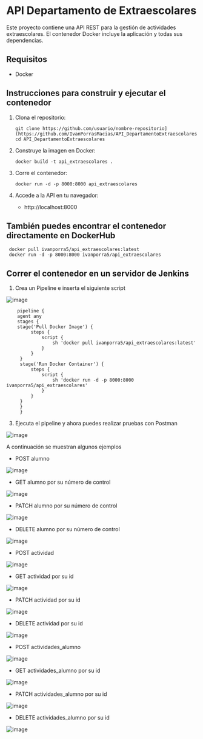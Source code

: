 # API Departamento de Extraescolares

Este proyecto contiene una API REST para la gestión de actividades extraescolares. El contenedor Docker incluye la aplicación y todas sus dependencias.

## Requisitos

- Docker

## Instrucciones para construir y ejecutar el contenedor

1. Clona el repositorio:
   
       git clone https://github.com/usuario/nombre-repositorio](https://github.com/IvanPorrasMacias/API_DepartamentoExtraescolares.git
       cd API_DepartamentoExtraescolares

2. Construye la imagen en Docker:

       docker build -t api_extraescolares .

3. Corre el contenedor:

       docker run -d -p 8000:8000 api_extraescolares

4. Accede a la API en tu navegador:

   - http://localhost:8000

## También puedes encontrar el contenedor directamente en DockerHub

     docker pull ivanporra5/api_extraescolares:latest
     docker run -d -p 8000:8000 ivanporra5/api_extraescolares

## Correr el contenedor en un servidor de Jenkins

1. Crea un Pipeline e inserta el siguiente script

![image](https://github.com/user-attachments/assets/0a31910a-fa19-45a9-bd7f-368005bd4673)

        pipeline {
        agent any
        stages {
        stage('Pull Docker Image') {
             steps {
                 script {
                     sh 'docker pull ivanporra5/api_extraescolares:latest'
                 }
             }
         }
         stage('Run Docker Container') {
             steps {
                 script {
                     sh 'docker run -d -p 8000:8000 ivanporra5/api_extraescolares'
                 }
             }
         }
         }
         }
   
3. Ejecuta el pipeline y ahora puedes realizar pruebas con Postman

![image](https://github.com/user-attachments/assets/84e3f1ef-ad81-46e1-be74-6f0a77bbd39f)

A continuación se muestran algunos ejemplos

- POST alumno

![image](https://github.com/user-attachments/assets/4b79be8a-ef10-45a5-91ff-8e2f0e600f25)

- GET alumno por su número de control

![image](https://github.com/user-attachments/assets/2157f273-7529-4005-bb9b-e950b96c5383)

- PATCH alumno por su número de control

![image](https://github.com/user-attachments/assets/72be4bcf-fdf7-4d94-9d87-7e3bcdd65a60)

- DELETE alumno por su número de control

![image](https://github.com/user-attachments/assets/034457b2-b9c9-4d16-96a2-1cb0dfdd7108)

- POST actividad

![image](https://github.com/user-attachments/assets/acd4222d-7176-4469-a365-959c4d4a79fe)

- GET actividad por su id

![image](https://github.com/user-attachments/assets/2a5095d9-3fe9-4478-adf1-14d45b599bc6)

- PATCH actividad por su id

![image](https://github.com/user-attachments/assets/ad05b391-771b-43db-b01d-417628065593)

- DELETE actividad por su id

![image](https://github.com/user-attachments/assets/8c07082d-1656-4c7e-98c5-a90d3aa723bf)

- POST actividades_alumno

![image](https://github.com/user-attachments/assets/4d35b877-4a94-40cd-a86c-00e39ab3e22e)

- GET actividades_alumno por su id

![image](https://github.com/user-attachments/assets/db130f51-4f6d-43a7-9e1e-04b88fcecd88)

- PATCH actividades_alumno por su id

![image](https://github.com/user-attachments/assets/30eebc5f-61d9-45ff-a1d9-a4ffaffe4391)

- DELETE actividades_alumno por su id

![image](https://github.com/user-attachments/assets/613b7aaa-2f11-4eed-8c2b-f8668ce12464)


